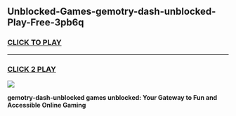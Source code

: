 
## Unblocked-Games-gemotry-dash-unblocked-Play-Free-3pb6q
<h3>
<a href="https://premium76.site?title=gemotry-dash-unblocked&ref=18A1">CLICK TO PLAY</a></h3>
<hr>

<h3>
<a href="https://premium76.site?title=gemotry-dash-unblocked&ref=18A1">CLICK 2 PLAY</a>
  
</h3>

<a href="https://premium76.site?title=gemotry-dash-unblocked&ref=18A1"><img src="https://clearcache.store/games.png"></a>


**gemotry-dash-unblocked games unblocked: Your Gateway to Fun and Accessible Online Gaming**
